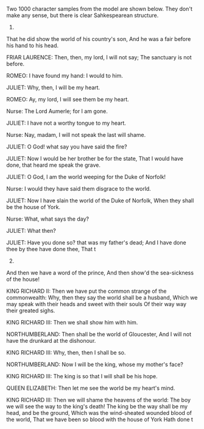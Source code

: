 Two 1000 character samples from the model are shown below. They don't make any sense, but there is clear Sahkespearean structure.

1.
That he did show the world of his country's son,
And he was a fair before his hand to his head.

FRIAR LAURENCE:
Then, then, my lord, I will not say;
The sanctuary is not before.

ROMEO:
I have found my hand: I would to him.

JULIET:
Why, then, I will be my heart.

ROMEO:
Ay, my lord,
I will see them be my heart.

Nurse:
The Lord Aumerle; for I am gone.

JULIET:
I have not a worthy tongue to my heart.

Nurse:
Nay, madam, I will not speak the last will shame.

JULIET:
O God! what say you have said the fire?

JULIET:
Now I would be her brother be for the state,
That I would have done, that heard me speak the grave.

JULIET:
O God, I am the world weeping for the Duke of Norfolk!

Nurse:
I would they have said them disgrace to the world.

JULIET:
Now I have slain the world of the Duke of Norfolk,
When they shall be the house of York.

Nurse:
What, what says the day?

JULIET:
What then?

JULIET:
Have you done so? that was my father's dead;
And I have done thee by thee have done thee,
That t

2.
And then we have a word of the prince,
And then show'd the sea-sickness of the house!

KING RICHARD II:
Then we have put the common strange of the commonwealth:
Why, then they say the world shall be a husband,
Which we may speak with their heads and sweet with their souls
Of their way way their greated sighs.

KING RICHARD III:
Then we shall show him with him.

NORTHUMBERLAND:
Then shall be the world of Gloucester,
And I will not have the drunkard at the dishonour.

KING RICHARD III:
Why, then, then I shall be so.

NORTHUMBERLAND:
Now I will be the king, whose my mother's face?

KING RICHARD III:
The king is so that I will shall be his hope.

QUEEN ELIZABETH:
Then let me see the world be my heart's mind.

KING RICHARD III:
Then we will shame the heavens of the world:
The boy we will see the way to the king's death!
The king be the way shall be my head, and be the ground,
Which was the wind-sheated wounded blood of the world,
That we have been so blood with the house of York
Hath done t